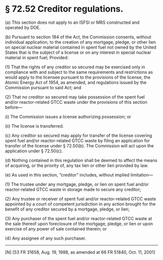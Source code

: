 # § 72.52   Creditor regulations.

(a) This section does not apply to an ISFSI or MRS constructed and operated by DOE.


(b) Pursuant to section 184 of the Act, the Commission consents, without individual application, to the creation of any mortgage, pledge, or other lien on special nuclear material contained in spent fuel not owned by the United States that is the subject of a license or on any interest in special nuclear material in spent fuel; Provided:


(1) That the rights of any creditor so secured may be exercised only in compliance with and subject to the same requirements and restrictions as would apply to the licensee pursuant to the provisions of the license, the Atomic Energy Act of 1954, as amended, and regulations issued by the Commission pursuant to said Act; and


(2) That no creditor so secured may take possession of the spent fuel and/or reactor-related GTCC waste under the provisions of this section before—


(i) The Commission issues a license authorizing possession; or


(ii) The license is transferred.


(c) Any creditor so secured may apply for transfer of the license covering spent fuel and/or reactor-related GTCC waste by filing an application for transfer of the license under § 72.50(b). The Commission will act upon the application under § 72.50(c).


(d) Nothing contained in this regulation shall be deemed to affect the means of acquiring, or the priority of, any tax lien or other lien provided by law.


(e) As used in this section, “creditor” includes, without implied limitation—


(1) The trustee under any mortgage, pledge, or lien on spent fuel and/or reactor-related GTCC waste in storage made to secure any creditor;


(2) Any trustee or receiver of spent fuel and/or reactor-related GTCC waste appointed by a court of competent jurisdiction in any action brought for the benefit of any creditor secured by a mortgage, pledge, or lien;


(3) Any purchaser of the spent fuel and/or reactor-related GTCC waste at the sale thereof upon foreclosure of the mortgage, pledge, or lien or upon exercise of any power of sale contained therein; or


(4) Any assignee of any such purchaser.



---

[N] [53 FR 31658, Aug. 19, 1988, as amended at 66 FR 51840, Oct. 11, 2001]




